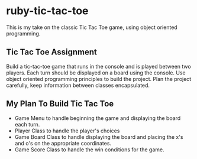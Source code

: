 # ruby-tic-tac-toe

This is my take on the classic Tic Tac Toe game, using object oriented programming.

## Tic Tac Toe Assignment

Build a tic-tac-toe game that runs in the console and is played between two players. Each turn should be displayed on a board using the console. Use object oriented programming principles to build the project. Plan the project carefully, keep information between classes encapsulated.

## My Plan To Build Tic Tac Toe

- Game Menu to handle beginning the game and displaying the board each turn.
- Player Class to handle the player's choices
- Game Board Class to handle displaying the board and placing the x's and o's on the appropriate coordinates.
- Game Score Class to handle the win conditions for the game.
